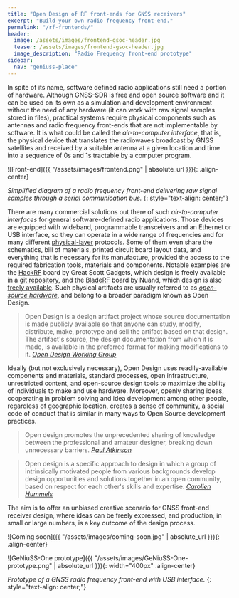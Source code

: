 ```yaml
---
title: "Open Design of RF front-ends for GNSS receivers"
excerpt: "Build your own radio frequency front-end."
permalink: "/rf-frontends/"
header:
  image: /assets/images/frontend-gsoc-header.jpg
  teaser: /assets/images/frontend-gsoc-header.jpg
  image_description: "Radio Frequency front-end prototype"
sidebar:
  nav: "geniuss-place"
---
```


In spite of its name, software defined radio applications still need a portion of hardware. Although GNSS-SDR is free and open source software and it can be used on its own as a simulation and development environment without the need of any hardware (it can work with raw signal samples stored in files), practical systems require physical components such as antennas and radio frequency front-ends that are not implementable by software. It is what could be called the _air-to-computer interface_, that is, the physical device that translates the radiowaves broadcast by GNSS satellites and received by a suitable antenna at a given location and time into a sequence of 0s and 1s tractable by a computer program.

![Front-end]({{ "/assets/images/frontend.png" | absolute_url }}){: .align-center}

  _Simplified diagram of a radio frequency front-end delivering raw signal samples through a serial communication bus._
  {: style="text-align: center;"}

There are many commercial solutions out there of such _air-to-computer interfaces_ for general software-defined radio applications. Those devices are equipped with wideband, programmable transceivers and an Ethernet or USB interface, so they can operate in a wide range of frequencies and for many different [physical-layer](https://en.wikipedia.org/wiki/Physical_layer) protocols. Some of them even share the schematics, bill of materials, printed circuit board layout data, and everything that is necessary for its manufacture, provided the access to the required fabrication tools, materials and components. Notable examples are the [HackRF](https://greatscottgadgets.com/hackrf/) board by Great Scott Gadgets, which design is freely available in a [git repository](https://github.com/mossmann/hackrf/tree/master/hardware/hackrf-one), and the [BladeRF](http://nuand.com) board by Nuand, which design is also [freely available](https://github.com/Nuand/bladeRF). Such physical artifacts are usually referred to as [_open-source hardware_](https://en.wikipedia.org/wiki/Open-source_hardware), and belong to a broader paradigm known as Open Design.

> Open Design is a design artifact project whose source documentation is made publicly available so that anyone can study, modify, distribute, make, prototype and sell the artifact based on that design. The artifact's source, the design documentation from which it is made, is available in the preferred format for making modifications to it.
> <cite><a href="https://github.com/OpenDesign-WorkingGroup/Open-Design-Definition" >Open Design Working Group</a></cite>

Ideally (but not exclusively necessary), Open Design uses readily-available components and materials, standard processes, open infrastructure, unrestricted content, and open-source design tools to maximize the ability of individuals to make and use hardware. Moreover, openly sharing ideas, cooperating in problem solving and idea development among other people, regardless of geographic location, creates a sense of community, a social code of conduct that is similar in many ways to Open Source development practices.

> Open design promotes the unprecedented sharing of knowledge between the professional and amateur designer, breaking down unnecessary barriers.
> <cite><a href="http://opendesignnow.org/index.html%3Fp=399.html" >Paul Atkinson</a></cite>

> Open design is a specific approach to design in which a group of intrinsically motivated people from various backgrounds develop design opportunities and solutions together in an open community, based on respect for each other's skills and expertise.
> <cite><a href="http://opendesignnow.org/index.html%3Fp=425.html" >Carolien Hummels</a></cite>

The aim is to offer an unbiased creative scenario for GNSS front-end receiver design, where ideas can be freely expressed, and production, in small or large numbers, is a key outcome of the design process.


![Coming soon]({{ "/assets/images/coming-soon.jpg" | absolute_url }}){: .align-center}


![GeNiuSS-One prototype]({{ "/assets/images/GeNiuSS-One-prototype.png" | absolute_url }}){: width="400px" .align-center}

  _Prototype of a GNSS radio frequency front-end with USB interface._
  {: style="text-align: center;"}
